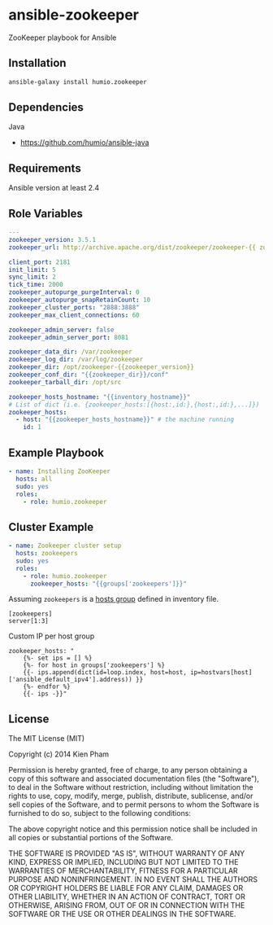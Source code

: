 ansible-zookeeper
=================

ZooKeeper playbook for Ansible

Installation
-----------

```bash
ansible-galaxy install humio.zookeeper
```

Dependencies
------------

Java

 - https://github.com/humio/ansible-java

Requirements
------------

Ansible version at least 2.4

Role Variables
--------------

```yaml
---
zookeeper_version: 3.5.1
zookeeper_url: http://archive.apache.org/dist/zookeeper/zookeeper-{{ zookeeper_version }}/apache-zookeeper-{{ zookeeper_version }}-bin.tar.gz

client_port: 2181
init_limit: 5
sync_limit: 2
tick_time: 2000
zookeeper_autopurge_purgeInterval: 0
zookeeper_autopurge_snapRetainCount: 10
zookeeper_cluster_ports: "2888:3888"
zookeeper_max_client_connections: 60

zookeeper_admin_server: false
zookeeper_admin_server_port: 8081

zookeeper_data_dir: /var/zookeeper
zookeeper_log_dir: /var/log/zookeeper
zookeeper_dir: /opt/zookeeper-{{zookeeper_version}}
zookeeper_conf_dir: "{{zookeeper_dir}}/conf"
zookeeper_tarball_dir: /opt/src

zookeeper_hosts_hostname: "{{inventory_hostname}}"
# List of dict (i.e. {zookeeper_hosts:[{host:,id:},{host:,id:},...]})
zookeeper_hosts:
  - host: "{{zookeeper_hosts_hostname}}" # the machine running
    id: 1
```

Example Playbook
----------------

```yaml
- name: Installing ZooKeeper
  hosts: all
  sudo: yes
  roles:
    - role: humio.zookeeper
```

Cluster Example
----------------

```yaml
- name: Zookeeper cluster setup
  hosts: zookeepers
  sudo: yes
  roles:
    - role: humio.zookeeper
      zookeeper_hosts: "{{groups['zookeepers']}}"
```

Assuming ```zookeepers``` is a [hosts group](http://docs.ansible.com/ansible/intro_inventory.html#group-variables) defined in inventory file.

```inventory
[zookeepers]
server[1:3]
```

Custom IP per host group

```
zookeeper_hosts: "
    {%- set ips = [] %}
    {%- for host in groups['zookeepers'] %}
    {{- ips.append(dict(id=loop.index, host=host, ip=hostvars[host]['ansible_default_ipv4'].address)) }}
    {%- endfor %}
    {{- ips -}}"
```

License
-------

The MIT License (MIT)

Copyright (c) 2014 Kien Pham

Permission is hereby granted, free of charge, to any person obtaining a copy
of this software and associated documentation files (the "Software"), to deal
in the Software without restriction, including without limitation the rights
to use, copy, modify, merge, publish, distribute, sublicense, and/or sell
copies of the Software, and to permit persons to whom the Software is
furnished to do so, subject to the following conditions:

The above copyright notice and this permission notice shall be included in all
copies or substantial portions of the Software.

THE SOFTWARE IS PROVIDED "AS IS", WITHOUT WARRANTY OF ANY KIND, EXPRESS OR
IMPLIED, INCLUDING BUT NOT LIMITED TO THE WARRANTIES OF MERCHANTABILITY,
FITNESS FOR A PARTICULAR PURPOSE AND NONINFRINGEMENT. IN NO EVENT SHALL THE
AUTHORS OR COPYRIGHT HOLDERS BE LIABLE FOR ANY CLAIM, DAMAGES OR OTHER
LIABILITY, WHETHER IN AN ACTION OF CONTRACT, TORT OR OTHERWISE, ARISING FROM,
OUT OF OR IN CONNECTION WITH THE SOFTWARE OR THE USE OR OTHER DEALINGS IN THE
SOFTWARE.
